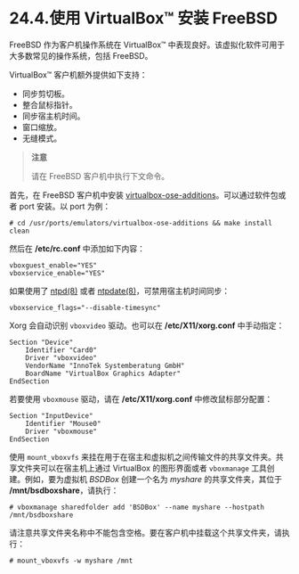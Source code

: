 # 24.4.使用 VirtualBox™ 安装 FreeBSD

FreeBSD 作为客户机操作系统在 VirtualBox™ 中表现良好。该虚拟化软件可用于大多数常见的操作系统，包括 FreeBSD。

VirtualBox™ 客户机额外提供如下支持：

- 同步剪切板。
- 整合鼠标指针。
- 同步宿主机时间。
- 窗口缩放。
- 无缝模式。

> **注意**
>
> 请在 FreeBSD 客户机中执行下文命令。

首先，在 FreeBSD 客户机中安装 [virtualbox-ose-additions](https://cgit.freebsd.org/ports/tree/emulators/virtualbox-ose-additions/pkg-descr)。可以通过软件包或者 port 安装。以 port 为例：

```shell-sessionl
# cd /usr/ports/emulators/virtualbox-ose-additions && make install clean
```

然后在 **/etc/rc.conf** 中添加如下内容：

```shell-sessionl
vboxguest_enable="YES"
vboxservice_enable="YES"
```

如果使用了 [ntpd(8)](https://www.freebsd.org/cgi/man.cgi?query=ntpd&sektion=8&format=html) 或者 [ntpdate(8)](https://www.freebsd.org/cgi/man.cgi?query=ntpdate&sektion=8&format=html)，可禁用宿主机时间同步：

```shell-sessionl
vboxservice_flags="--disable-timesync"
```

Xorg 会自动识别 `vboxvideo` 驱动。也可以在 **/etc/X11/xorg.conf** 中手动指定：

```shell-sessionl
Section "Device"
	Identifier "Card0"
	Driver "vboxvideo"
	VendorName "InnoTek Systemberatung GmbH"
	BoardName "VirtualBox Graphics Adapter"
EndSection
```

若要使用 `vboxmouse` 驱动，请在 **/etc/X11/xorg.conf** 中修改鼠标部分配置：

```shell-sessionl
Section "InputDevice"
	Identifier "Mouse0"
	Driver "vboxmouse"
EndSection
```

使用 `mount_vboxvfs` 来挂在用于在宿主和虚拟机之间传输文件的共享文件夹。共享文件夹可以在宿主机上通过 VirtualBox 的图形界面或者 `vboxmanage` 工具创建。例如，要为虚拟机 _BSDBox_ 创建一个名为 _myshare_ 的共享文件夹，其位于 **/mnt/bsdboxshare**，请执行：

```shell-sessionl
# vboxmanage sharedfolder add 'BSDBox' --name myshare --hostpath /mnt/bsdboxshare
```

请注意共享文件夹名称中不能包含空格。要在客户机中挂载这个共享文件夹，请执行：

```shell-sessionl
# mount_vboxvfs -w myshare /mnt
```
